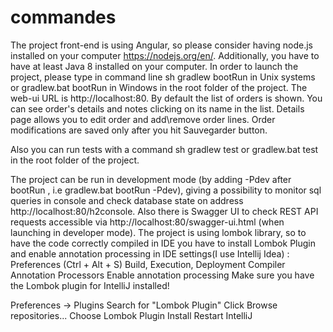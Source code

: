 # commandes
The project front-end is using Angular, so please consider having node.js installed on your 
computer https://nodejs.org/en/. Additionally, you have to have at least Java 8 installed 
on your computer. In order to launch the project, please type in command line sh gradlew bootRun 
in Unix systems or gradlew.bat bootRun in Windows in the root folder of the project. 
The web-ui URL is http://localhost:80. By default the list of orders is shown. 
You can see order's details and notes clicking on its name in the list. 
Details page allows you to edit order and add\remove order lines. 
Order modifications  are saved only after you hit Sauvegarder button.

Also you can run tests with a command sh gradlew test or gradlew.bat test in the root folder of the project.

The project can be run in development mode (by adding -Pdev after bootRun , i.e gradlew.bat bootRun -Pdev), 
giving a possibility to monitor sql queries in console and check database state on address http://localhost:80/h2console.
Also there is Swagger UI to check REST API requests accessible via http://localhost:80/swagger-ui.html (when launching in developer mode). 
The project is using lombok library, so to have the code correctly compiled in IDE you have to install Lombok Plugin and enable
annotation processing in IDE settings(I use Intellij Idea) : Preferences (Ctrl + Alt + S) Build, 
Execution, Deployment Compiler Annotation Processors Enable annotation processing Make sure you have the 
Lombok plugin for IntelliJ installed!

Preferences -> Plugins Search for "Lombok Plugin" Click Browse repositories... Choose Lombok Plugin Install Restart IntelliJ

